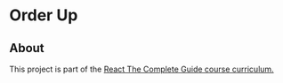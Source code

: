 # Order Up

## About 

This project is part of the [React The Complete Guide course curriculum.](https://www.udemy.com/course/react-the-complete-guide-incl-redux/)